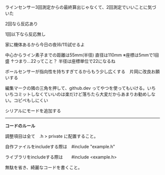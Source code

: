 ラインセンサー3回測定からの最終算出じゃなくて、2回測定でいいことに気づいた

2回なら反応あり

1回以下なら反応無し

家に機体あるから今日の夜(6/11)試せるよ

中心からライン素子までの距離は55mm(半径) 直径は110mm ※座標は5mmで1目盛
↑つまり…22ってこと？ 半径は座標単位で22になるね

ボールセンサーが指向性を持ちすぎてるからもう少し広くする　片岡に改良お願いする

編集マークの隣の三角を押して、github.dev ってやつを使ってもいける。いちいちコミットしなくていいのは楽だけど落ちたら大変だからあまりお勧めしない。コピペもしにくい

シリアルにモードを追加する

------------------------------------------------------------
__コードのルール__


調整項目は全て　.h > private に配置すること。

自作ファイルをincludeする際は　#include "example.h"

ライブラリをincludeする際は　　#include <example.h>

無駄を省き、綺麗なコードを書くこと。
